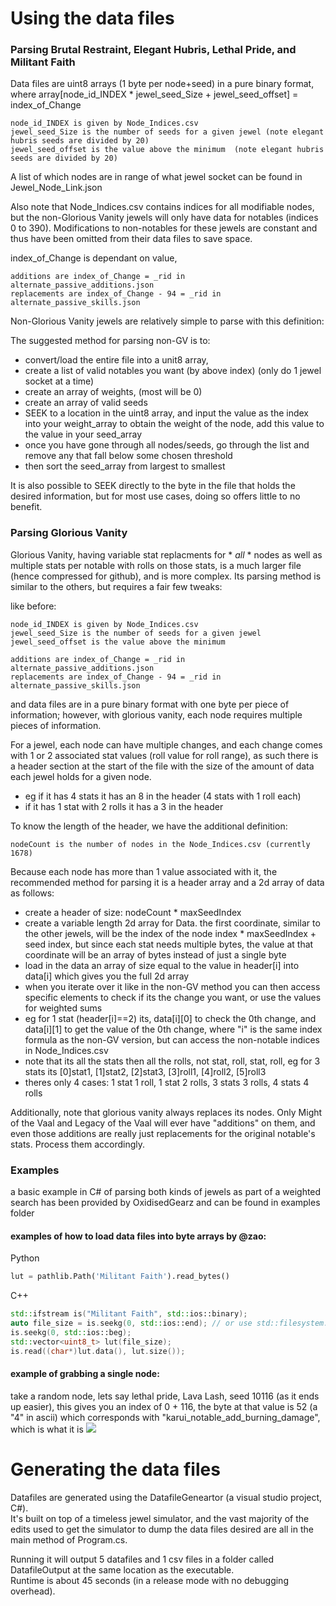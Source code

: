 # Using the data files

### Parsing Brutal Restraint, Elegant Hubris, Lethal Pride, and Militant Faith

Data files are uint8 arrays (1 byte per node+seed) in a pure binary format, where array\[node_id_INDEX \* jewel_seed_Size + jewel_seed_offset\] = index_of_Change

	node_id_INDEX is given by Node_Indices.csv
	jewel_seed_Size is the number of seeds for a given jewel (note elegant hubris seeds are divided by 20)
	jewel_seed_offset is the value above the minimum  (note elegant hubris seeds are divided by 20)

A list of which nodes are in range of what jewel socket can be found in Jewel_Node_Link.json

Also note that Node_Indices.csv contains indices for all modifiable nodes, but the non-Glorious Vanity jewels will only have data for notables (indices 0 to 390). Modifications to non-notables for these jewels are constant and thus have been omitted from their data files to save space.

index_of_Change is dependant on value, 

	additions are index_of_Change = _rid in alternate_passive_additions.json
	replacements are index_of_Change - 94 = _rid in alternate_passive_skills.json

Non-Glorious Vanity jewels are relatively simple to parse with this definition:

The suggested method for parsing non-GV is to:
- convert/load the entire file into a unit8 array, 
- create a list of valid notables you want (by above index) (only do 1 jewel socket at a time)
- create an array of weights, (most will be 0)
- create an array of valid seeds
- SEEK to a location in the uint8 array, and input the value as the index into your weight_array to obtain the weight of the node, add this value to the value in your seed_array
- once you have gone through all nodes/seeds, go through the list and remove any that fall below some chosen threshold
- then sort the seed_array from largest to smallest

It is also possible to SEEK directly to the byte in the file that holds the desired information, but for most use cases, doing so offers little to no benefit.

### Parsing Glorious Vanity

Glorious Vanity, having variable stat replacments for * *all* * nodes as well as multiple stats per notable with rolls on those stats, is a much larger file (hence compressed for github), and is more complex. Its parsing method is similar to the others, but requires a fair few tweaks:

like before:

	node_id_INDEX is given by Node_Indices.csv
	jewel_seed_Size is the number of seeds for a given jewel
	jewel_seed_offset is the value above the minimum

	additions are index_of_Change = _rid in alternate_passive_additions.json
	replacements are index_of_Change - 94 = _rid in alternate_passive_skills.json

and data files are in a pure binary format with one byte per piece of information; however, with glorious vanity, each node requires multiple pieces of information.


For a jewel, each node can have multiple changes, and each change comes with 1 or 2 associated stat values (roll value for roll range), as such there is a header section at the start of the file with the size of the amount of data each jewel holds for a given node.
- eg if it has 4 stats it has an 8 in the header (4 stats with 1 roll each)
- if it has 1 stat with 2 rolls it has a 3 in the header

To know the length of the header, we have the additional definition:

	nodeCount is the number of nodes in the Node_Indices.csv (currently 1678)

Because each node has more than 1 value associated with it, the recommended method for parsing it is a header array and a 2d array of data as follows:
- create a header of size: nodeCount \* maxSeedIndex
- create a variable length 2d array for Data. the first coordinate, similar to the other jewels, will be the index of the node index \* maxSeedIndex + seed index, but since each stat needs multiple bytes, the value at that coordinate will be an array of bytes instead of just a single byte
- load in the data an array of size equal to the value in header\[i\] into data\[i\] which gives you the full 2d array
- when you iterate over it like in the non-GV method you can then access specific elements to check if its the change you want, or use the values for weighted sums
- eg for 1 stat (header\[i\]==2) its, data\[i\]\[0\] to check the 0th change, and data\[i\]\[1\] to get the value of the 0th change, where "i" is the same index formula as the non-GV version, but can access the non-notable indices in Node_Indices.csv
- note that its all the stats then all the rolls, not stat, roll, stat, roll, eg for 3 stats its \[0\]stat1, \[1\]stat2, \[2\]stat3, \[3\]roll1, \[4\]roll2, \[5\]roll3
- theres only 4 cases: 1 stat 1 roll, 1 stat 2 rolls, 3 stats 3 rolls, 4 stats 4 rolls

Additionally, note that glorious vanity always replaces its nodes. Only Might of the Vaal and Legacy of the Vaal will ever have "additions" on them, and even those additions are really just replacements for the original notable's stats. Process them accordingly.

### Examples

a basic example in C# of parsing both kinds of jewels as part of a weighted search has been provided by OxidisedGearz and can be found in examples folder

#### examples of how to load data files into byte arrays by @zao:

Python
```python
lut = pathlib.Path('Militant Faith').read_bytes()
```

C++
```c++
std::ifstream is("Militant Faith", std::ios::binary);
auto file_size = is.seekg(0, std::ios::end); // or use std::filesystem::file_size on a path
is.seekg(0, std::ios::beg);
std::vector<uint8_t> lut(file_size);
is.read((char*)lut.data(), lut.size());
```

#### example of grabbing a single node:

take a random node, lets say lethal pride, Lava Lash, seed 10116 (as it ends up easier), this gives you an index of 0 + 116, the byte at that value is 52 (a "4" in ascii) which corresponds with "karui_notable_add_burning_damage", which is what it is ![](https://cdn.discordapp.com/attachments/175290321695932416/993077938847219722/unknown.png)




# Generating the data files

Datafiles are generated using the DatafileGeneartor (a visual studio project, C#).    
It's built on top of a timeless jewel simulator, and the vast majority of the edits used to get the simulator to dump the data files desired are all in the main method of Program.cs.   

Running it will output 5 datafiles and 1 csv files in a folder called DatafileOutput at the same location as the executable.   
Runtime is about 45 seconds (in a release mode with no debugging overhead).
